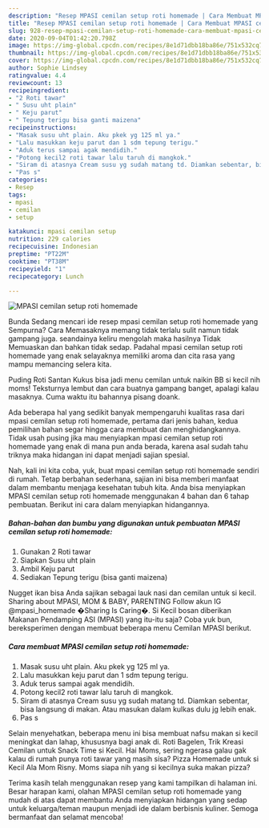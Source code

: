 ```yaml
---
description: "Resep MPASI cemilan setup roti homemade | Cara Membuat MPASI cemilan setup roti homemade Yang Paling Enak"
title: "Resep MPASI cemilan setup roti homemade | Cara Membuat MPASI cemilan setup roti homemade Yang Paling Enak"
slug: 928-resep-mpasi-cemilan-setup-roti-homemade-cara-membuat-mpasi-cemilan-setup-roti-homemade-yang-paling-enak
date: 2020-09-04T01:42:20.798Z
image: https://img-global.cpcdn.com/recipes/8e1d71dbb18ba86e/751x532cq70/mpasi-cemilan-setup-roti-homemade-foto-resep-utama.jpg
thumbnail: https://img-global.cpcdn.com/recipes/8e1d71dbb18ba86e/751x532cq70/mpasi-cemilan-setup-roti-homemade-foto-resep-utama.jpg
cover: https://img-global.cpcdn.com/recipes/8e1d71dbb18ba86e/751x532cq70/mpasi-cemilan-setup-roti-homemade-foto-resep-utama.jpg
author: Sophie Lindsey
ratingvalue: 4.4
reviewcount: 13
recipeingredient:
- "2 Roti tawar"
- " Susu uht plain"
- " Keju parut"
- " Tepung terigu bisa ganti maizena"
recipeinstructions:
- "Masak susu uht plain. Aku pkek yg 125 ml ya."
- "Lalu masukkan keju parut dan 1 sdm tepung terigu."
- "Aduk terus sampai agak mendidih."
- "Potong kecil2 roti tawar lalu taruh di mangkok."
- "Siram di atasnya Cream susu yg sudah matang td. Diamkan sebentar, bisa langsung di makan. Atau masukan dalam kulkas dulu jg lebih enak."
- "Pas s"
categories:
- Resep
tags:
- mpasi
- cemilan
- setup

katakunci: mpasi cemilan setup 
nutrition: 229 calories
recipecuisine: Indonesian
preptime: "PT22M"
cooktime: "PT38M"
recipeyield: "1"
recipecategory: Lunch

---
```



![MPASI cemilan setup roti homemade](https://img-global.cpcdn.com/recipes/8e1d71dbb18ba86e/751x532cq70/mpasi-cemilan-setup-roti-homemade-foto-resep-utama.jpg)

Bunda Sedang mencari ide resep mpasi cemilan setup roti homemade yang Sempurna? Cara Memasaknya memang tidak terlalu sulit namun tidak gampang juga. seandainya keliru mengolah maka hasilnya Tidak Memuaskan dan bahkan tidak sedap. Padahal mpasi cemilan setup roti homemade yang enak selayaknya memiliki aroma dan cita rasa yang mampu memancing selera kita.

Puding Roti Santan Kukus bisa jadi menu cemilan untuk naikin BB si kecil nih moms! Teksturnya lembut dan cara buatnya gampang banget, apalagi kalau masaknya. Cuma waktu itu bahannya pisang doank.

Ada beberapa hal yang sedikit banyak mempengaruhi kualitas rasa dari mpasi cemilan setup roti homemade, pertama dari jenis bahan, kedua pemilihan bahan segar hingga cara membuat dan menghidangkannya. Tidak usah pusing jika mau menyiapkan mpasi cemilan setup roti homemade yang enak di mana pun anda berada, karena asal sudah tahu triknya maka hidangan ini dapat menjadi sajian spesial.


Nah, kali ini kita coba, yuk, buat mpasi cemilan setup roti homemade sendiri di rumah. Tetap berbahan sederhana, sajian ini bisa memberi manfaat dalam membantu menjaga kesehatan tubuh kita. Anda bisa menyiapkan MPASI cemilan setup roti homemade menggunakan 4 bahan dan 6 tahap pembuatan. Berikut ini cara dalam menyiapkan hidangannya.

<!--inarticleads1-->

##### Bahan-bahan dan bumbu yang digunakan untuk pembuatan MPASI cemilan setup roti homemade:

1. Gunakan 2 Roti tawar
1. Siapkan  Susu uht plain
1. Ambil  Keju parut
1. Sediakan  Tepung terigu (bisa ganti maizena)


Nugget ikan bisa Anda sajikan sebagai lauk nasi dan cemilan untuk si kecil. Sharing about MPASI, MOM &amp; BABY, PARENTING Follow akun IG @mpasi_homemade �Sharing Is Caring�. Si Kecil bosan diberikan Makanan Pendamping ASI (MPASI) yang itu-itu saja? Coba yuk bun, bereksperimen dengan membuat beberapa menu Cemilan MPASI berikut. 

<!--inarticleads2-->

##### Cara membuat MPASI cemilan setup roti homemade:

1. Masak susu uht plain. Aku pkek yg 125 ml ya.
1. Lalu masukkan keju parut dan 1 sdm tepung terigu.
1. Aduk terus sampai agak mendidih.
1. Potong kecil2 roti tawar lalu taruh di mangkok.
1. Siram di atasnya Cream susu yg sudah matang td. Diamkan sebentar, bisa langsung di makan. Atau masukan dalam kulkas dulu jg lebih enak.
1. Pas s


Selain menyehatkan, beberapa menu ini bisa membuat nafsu makan si kecil meningkat dan lahap, khususnya bagi anak di. Roti Bagelen, Trik Kreasi Cemilan untuk Snack Time si Kecil. Hai Moms, sering ngerasa galau gak kalau di rumah punya roti tawar yang masih sisa? Pizza Homemade untuk si Kecil Ala Mom Risny. Moms siapa nih yang si kecilnya suka makan pizza? 

Terima kasih telah menggunakan resep yang kami tampilkan di halaman ini. Besar harapan kami, olahan MPASI cemilan setup roti homemade yang mudah di atas dapat membantu Anda menyiapkan hidangan yang sedap untuk keluarga/teman maupun menjadi ide dalam berbisnis kuliner. Semoga bermanfaat dan selamat mencoba!
